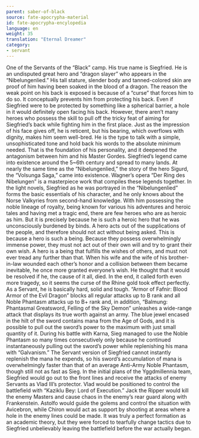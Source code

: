 ```yaml
---
parent: saber-of-black
source: fate-apocrypha-material
id: fate-apocrypha-encylopedia
language: en
weight: 35
translation: "Eternal Dreamer"
category:
- servant
---
```


One of the Servants of the “Black” camp. His true name is Siegfried. He is an undisputed great hero and “dragon slayer” who appears in the “Nibelungenlied.” His tall stature, slender body and tanned-colored skin are proof of him having been soaked in the blood of a dragon. The reason the weak point on his back is exposed is because of a “curse” that forces him to do so. It conceptually prevents him from protecting his back. Even if Siegfried were to be protected by something like a spherical barrier, a hole in it would definitely open facing his back. However, there aren’t many heroes who possess the skill to pull off the tricky feat of aiming for Siegfried’s back while fighting him in the first place.
Just as the impression of his face gives off, he is reticent, but his bearing, which overflows with dignity, makes him seem well-bred. He is the type to talk with a simple, unsophisticated tone and hold back his words to the absolute minimum needed. That is the foundation of his personality, and it deepened the antagonism between him and his Master Gordes.
Siegfried’s legend came into existence around the 5~6th century and spread to many lands. At nearly the same time as the “Nibelungenlied,” the story of the hero Sigurd, the “Volsunga Saga,” came into existence. Wagner’s opera “Der Ring des Nibelungen” is a masterpiece work that compiles these legends together.
In the light novels, Siegfried as he was portrayed in the “Nibelungenlied” forms the basic essentials of his character, and he only knows about the Norse Valkyries from second-hand knowledge.
With him possessing the noble lineage of royalty, being known for various his adventures and heroic tales and having met a tragic end, there are few heroes who are as heroic as him.
But it is precisely because he is such a heroic hero that he was unconsciously burdened by binds. A hero acts out of the supplications of the people, and therefore should not act without being asked. This is because a hero is such a being. Because they possess overwhelmingly immense power, they must not act out of their own will and try to grant their own wish. A hero is a being that fulfills the wishes of others, and must not ever tread any further than that.
When his wife and the wife of his brother-in-law wounded each other’s honor and a collision between them became inevitable, he once more granted everyone’s wish. He thought that it would be resolved if he, the cause of it all, died. In the end, it called forth even more tragedy, so it seems the curse of the Rhine gold took effect perfectly.
As a Servant, he is basically hard, solid and tough. “Armor of Fafnir: Blood Armor of the Evil Dragon” blocks all regular attacks up to B rank and all Noble Phantasm attacks up to B+ rank and, in addition, “Balmung: Phantasmal Greatsword, Felling of the Sky Demon” unleashes a wide-range attack that displays its true worth against an army. The blue jewel encased in the hilt of the sword contains mana from the Age of Gods, and it is possible to pull out the sword’s power to the maximum with just small quantity of it. During his battle with Karna, Sieg managed to use the Noble Phantasm so many times consecutively only because he continued instantaneously pulling out the sword’s power while replenishing his mana with “Galvanism.” The Servant version of Siegfried cannot instantly replenish the mana he expends, so his sword’s accumulation of mana is overwhelmingly faster than that of an average Anti-Army Noble Phantasm, though still not as fast as Sieg.
In the initial plans of the Yggdmillennia team, Siegfried would go out to the front lines and receive the attacks of enemy Servants as Vlad III’s protector. Vlad would be positioned to control the battlefield with “Kaziklu Bey: Lord of Execution.” Jack the Ripper would kill the enemy Masters and cause chaos in the enemy’s rear guard along with Frankenstein. Astolfo would guide the golems and control the situation with Avicebron, while Chiron would act as support by shooting at areas where a hole in the enemy lines could be made.
It was truly a perfect formation as an academic theory, but they were forced to tearfully change tactics due to Siegfried unbelievably leaving the battlefield before the war actually began.
